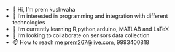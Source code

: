 - 👋 Hi, I’m prem kushwaha
- 👀 I’m interested in programming and integration with different technologies
- 🌱 I’m currently learning R,python,arduino, MATLAB and LaTeX
- 💞️ I’m looking to collaborate on sensors data collection
- 📫 How to reach me prem267@live.com, 9993400818

<!---
prem231987/prem231987 is a ✨ special ✨ repository because its `README.md` (this file) appears on your GitHub profile.
You can click the Preview link to take a look at your changes.
--->

